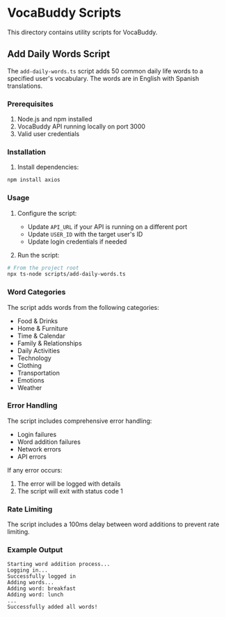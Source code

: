 # VocaBuddy Scripts

This directory contains utility scripts for VocaBuddy.

## Add Daily Words Script

The `add-daily-words.ts` script adds 50 common daily life words to a specified user's vocabulary. The words are in English with Spanish translations.

### Prerequisites

1. Node.js and npm installed
2. VocaBuddy API running locally on port 3000
3. Valid user credentials

### Installation

1. Install dependencies:
```bash
npm install axios
```

### Usage

1. Configure the script:
   - Update `API_URL` if your API is running on a different port
   - Update `USER_ID` with the target user's ID
   - Update login credentials if needed

2. Run the script:
```bash
# From the project root
npx ts-node scripts/add-daily-words.ts
```

### Word Categories

The script adds words from the following categories:
- Food & Drinks
- Home & Furniture
- Time & Calendar
- Family & Relationships
- Daily Activities
- Technology
- Clothing
- Transportation
- Emotions
- Weather

### Error Handling

The script includes comprehensive error handling:
- Login failures
- Word addition failures
- Network errors
- API errors

If any error occurs:
1. The error will be logged with details
2. The script will exit with status code 1

### Rate Limiting

The script includes a 100ms delay between word additions to prevent rate limiting.

### Example Output

```
Starting word addition process...
Logging in...
Successfully logged in
Adding words...
Adding word: breakfast
Adding word: lunch
...
Successfully added all words!
``` 